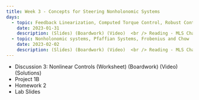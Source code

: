 ```yaml
---
title: Week 3 - Concepts for Steering Nonholonomic Systems
days:
  - topic: Feedback Linearization, Computed Torque Control, Robust Control
    date: 2023-01-31
    description: (Slides) (Boardwork) (Video)  <br /> Reading - MLS Chapter 5
  - topic: Nonholonomic systems, Pfaffian Systems, Frobenius and Chow
    date: 2023-02-02
    description: (Slides) (Boardwork) (Video)  <br /> Reading - MLS Chapter 7
---
```


- Discussion 3: Nonlinear Controls (Worksheet) (Boardwork) (Video) (Solutions)
- Project 1B
- Homework 2
- Lab Slides
